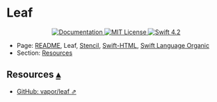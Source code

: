 # Leaf

<p align="center">
    <a href="http://docs.vapor.codes/3.0/">
        <img src="http://img.shields.io/badge/read_the-docs-2196f3.svg" alt="Documentation">
    </a>
    <a href="LICENSE">
        <img src="http://img.shields.io/badge/license-MIT-brightgreen.svg" alt="MIT License">
    </a>
    <a href="https://swift.org">
        <img src="http://img.shields.io/badge/swift-4.2-brightgreen.svg" alt="Swift 4.2">
    </a>
</p>

* Page: [README](../README.md), Leaf, [Stencil](Stencil.md), [Swift-HTML](Swifthtml.md), [Swift Language Organic](Swiftlang.md) 
* Section: <a id="toc"></a>
[Resources](#linkResources)

## Resources <a id="Resources">[▴](#toc)</a>

* [GitHub: vapor/leaf ⇗](https://github.com/vapor/leaf)
